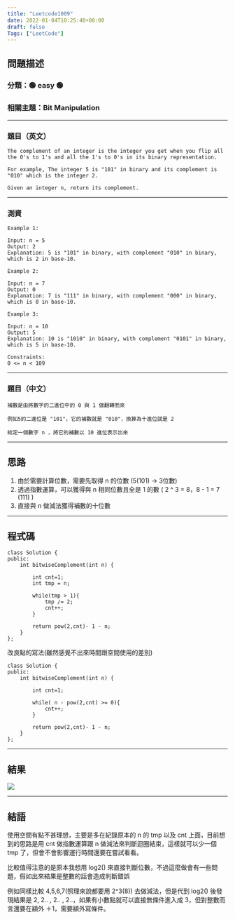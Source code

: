 ```yaml
---
title: "Leetcode1009"
date: 2022-01-04T10:25:40+08:00
draft: false
Tags: ["LeetCode"]
---
```


## 問題描述

### 分類：🟢 easy 🟢
### 相關主題：Bit Manipulation

---

### 題目（英文）

```
The complement of an integer is the integer you get when you flip all the 0's to 1's and all the 1's to 0's in its binary representation.

For example, The integer 5 is "101" in binary and its complement is "010" which is the integer 2.

Given an integer n, return its complement.
```
---

### 測資

```
Example 1:

Input: n = 5
Output: 2
Explanation: 5 is "101" in binary, with complement "010" in binary, which is 2 in base-10.

Example 2:

Input: n = 7
Output: 0
Explanation: 7 is "111" in binary, with complement "000" in binary, which is 0 in base-10.

Example 3:

Input: n = 10
Output: 5
Explanation: 10 is "1010" in binary, with complement "0101" in binary, which is 5 in base-10.

Constraints:
0 <= n < 109

```

---

### 題目（中文）

```
補數是由將數字的二進位中的 0 與 1 做翻轉而來

例如5的二進位是 "101"，它的補數就是 "010"，換算為十進位就是 2

給定一個數字 n ，將它的補數以 10 進位表示出來

```

---

## 思路

1. 由於需要計算位數，需要先取得 n 的位數 (5(101) -> 3位數)
2. 透過指數運算，可以獲得與 n 相同位數且全是 1 的數 ( 2 ^ 3 = 8，8 - 1 = 7 (111) )
3. 直接與 n 做減法獲得補數的十位數

---

## 程式碼

```
class Solution {
public:
    int bitwiseComplement(int n) {
        
        int cnt=1;
        int tmp = n;
        
        while(tmp > 1){
            tmp /= 2;
            cnt++;
        }
                  
        return pow(2,cnt)- 1 - n;
    }
};
```

改良點的寫法(雖然感覺不出來時間跟空間使用的差別)
```
class Solution {
public:
    int bitwiseComplement(int n) {
        
        int cnt=1;
        
        while( n - pow(2,cnt) >= 0){
            cnt++;
        }
                  
        return pow(2,cnt)- 1 - n;
    }
};
```

---

## 結果
![](https://i.imgur.com/O5EsK80.png)

---

## 結語
使用空間有點不甚理想，主要是多在紀錄原本的 n 的 tmp 以及 cnt 上面，目前想到的思路是用 cnt 做指數運算跟 n 做減法來判斷迴圈結束，這樣就可以少一個 tmp 了，但會不會影響運行時間還要在嘗試看看。

比較值得注意的是原本我想用 log2() 來直接判斷位數，不過這麼做會有一些問題，假如出來結果是整數的話會造成判斷錯誤

例如同樣比較 4,5,6,7(照理來說都要用 2^3(8)) 去做減法，但是代到 log2() 後發現結果是 2, 2.. , 2.. , 2..，如果有小數點就可以直接無條件進入成 3，但對整數而言還要在額外 ＋1，需要額外寫條件。